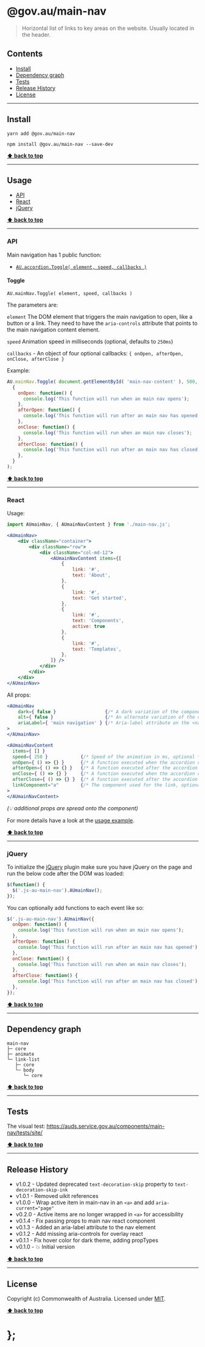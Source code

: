 @gov.au/main-nav
============

> Horizontal list of links to key areas on the website. Usually located in the header.


## Contents

* [Install](#install)
* [Dependency graph](#dependency-graph)
* [Tests](#tests)
* [Release History](#release-history)
* [License](#license)


----------------------------------------------------------------------------------------------------------------------------------------------------------------


## Install


```shell
yarn add @gov.au/main-nav
```

```shell
npm install @gov.au/main-nav --save-dev
```


**[⬆ back to top](#contents)**




----------------------------------------------------------------------------------------------------------------------------------------------------------------


## Usage


* [API](#api)
* [React](#react)
* [jQuery](#jquery)


**[⬆ back to top](#contents)**


----------------------------------------------------------------------------------------------------------------------------------------------------------------

### API


Main navigation has 1 public function:

- [`AU.accordion.Toggle( element, speed, callbacks )`](#toggle)


#### Toggle

`AU.mainNav.Toggle( element, speed, callbacks )`

The parameters are:

`element`
The DOM element that triggers the main navigation to open, like a button or a link. They need to have the `aria-controls` attribute that points to the main navigation content element.

`speed`
Animation speed in milliseconds (optional, defaults to `250ms`)

`callbacks` - An object of four optional callbacks: `{ onOpen, afterOpen, onClose, afterClose }`

Example:

```js
AU.mainNav.Toggle( document.getElementById( 'main-nav-content' ), 500,
  {
    onOpen: function() {
      console.log('This function will run when an main nav opens');
    },
    afterOpen: function() {
      console.log('This function will run after an main nav has opened');
    },
    onClose: function() {
      console.log('This function will run when an main nav closes');
    },
    afterClose: function() {
      console.log('This function will run after an main nav has closed');
    },
  }
);
```


**[⬆ back to top](#contents)**


----------------------------------------------------------------------------------------------------------------------------------------------------------------


### React

Usage:

```jsx
import AUmainNav, { AUmainNavContent } from './main-nav.js';

<AUmainNav>
	<div className="container">
		<div className="row">
			<div className="col-md-12">
				<AUmainNavContent items={[
					{
						link: '#',
						text: 'About',
					},
					{
						link: '#',
						text: 'Get started',
					},
					{
						link: '#',
						text: 'Components',
						active: true
					},
					{
						link: '#',
						text: 'Templates',
					},
				]} />
			</div>
		</div>
	</div>
</AUmainNav>
```

All props:

```jsx
<AUmainNav
	dark={ false }                  {/* A dark variation of the component */}
	alt={ false }                   {/* An alternate variation of the component */}
	ariaLabel={ 'main navigation' } {/* Aria-label attribute on the <nav> element */}
>
</AUmainNav>

<AUmainNavContent 
  items={ [] }
  speed={ 250 }            {/* Speed of the animation in ms, optional */}
  onOpen={ () => {} }      {/* A function executed when the accordion opens, optional */}
  afterOpen={ () => {} }   {/* A function executed after the accordion opened, optional */}
  onClose={ () => {} }     {/* A function executed when the accordion closes, optional */}
  afterClose={ () => {} }  {/* A function executed after the accordion opened, optional */}
  linkComponent="a"        {/* The component used for the link, optional */}
>
</AUmainNavContent>
```
_(💡 additional props are spread onto the component)_

For more details have a look at the [usage example](https://github.com/govau/design-system-components/tree/master/components/accordion/tests/react/index.js).


**[⬆ back to top](#contents)**


----------------------------------------------------------------------------------------------------------------------------------------------------------------


### jQuery

To initialize the [jQuery](https://jquery.com/) plugin make sure you have jQuery on the page and run the below code after the DOM was loaded:

```js
$(function() {
  $('.js-au-main-nav').AUmainNav();
});
```

You can optionally add functions to each event like so:

```js
$('.js-au-main-nav').AUmainNav({
  onOpen: function() {
    console.log('This function will run when an main nav opens');
  },
  afterOpen: function() {
    console.log('This function will run after an main nav has opened');
  },
  onClose: function() {
    console.log('This function will run when an main nav closes');
  },
  afterClose: function() {
    console.log('This function will run after an main nav has closed');
  },
});
```


**[⬆ back to top](#contents)**


----------------------------------------------------------------------------------------------------------------------------------------------------------------


## Dependency graph

```shell
main-nav
├─ core
├─ animate
└─ link-list
   ├─ core
   └─ body
      └─ core
```


**[⬆ back to top](#contents)**


----------------------------------------------------------------------------------------------------------------------------------------------------------------


## Tests

The visual test: https://auds.service.gov.au/components/main-nav/tests/site/


**[⬆ back to top](#contents)**


----------------------------------------------------------------------------------------------------------------------------------------------------------------


## Release History

* v1.0.2 - Updated deprecated `text-decoration-skip` property to `text-decoration-skip-ink`
* v1.0.1 - Removed uikit references
* v1.0.0 - Wrap active item in main-nav in an `<a>` and add `aria-current="page"`
* v0.2.0 - Active items are no longer wrapped in `<a>` for accessibility
* v0.1.4 - Fix passing props to main nav react component
* v0.1.3 - Added an aria-label attribute to the nav element
* v0.1.2 - Add missing aria-controls for overlay react
* v0.1.1 - Fix hover color for dark theme, adding propTypes
* v0.1.0 - 💥 Initial version


**[⬆ back to top](#contents)**


----------------------------------------------------------------------------------------------------------------------------------------------------------------


## License

Copyright (c) Commonwealth of Australia.
Licensed under [MIT](https://raw.githubusercontent.com/govau/design-system-components/components/core/master/LICENSE).


**[⬆ back to top](#contents)**

# };
